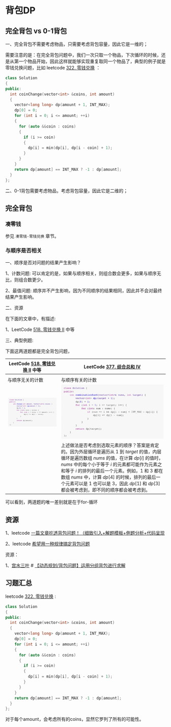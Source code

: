 # 背包DP



## 完全背包 vs 0-1背包



一、完全背包不需要考虑物品，只需要考虑背包容量，因此它是一维的；

需要注意的是：在完全背包问题中，我们一次只取一个物品，下次循环的时候，还是从第一个物品开始，因此这样就能够实现重复取同一个物品了，典型的例子就是零钱兑换问题，比如 leetcode [322. 零钱兑换](https://leetcode-cn.com/problems/coin-change/) ：

```c++
class Solution
{
public:
  int coinChange(vector<int> &coins, int amount)
  {
    vector<long long> dp(amount + 1, INT_MAX);
    dp[0] = 0;
    for (int i = 0; i <= amount; ++i)
    {
      for (auto &&coin : coins)
      {
        if (i >= coin)
        {
          dp[i] = min(dp[i], dp[i - coin] + 1);
        }
      }
    }
    return dp[amount] == INT_MAX ? -1 : dp[amount];
  }
};
```



二、0-1背包需要考虑物品，考虑背包容量，因此它是二维的；

## 完全背包



### 凑零钱

参见 `凑零钱-零钱兑换` 章节。

### 与顺序是否相关

一、顺序是否对问题的结果产生影响？

1、计数问题: 可以肯定的是，如果与顺序相关，则组合数会更多，如果与顺序无比，则组合数更少。

2、最值问题: 顺序并不产生影响，因为不同顺序的结果相同，因此并不会对最终结果产生影响。



二、资源

在下面的文章中，有描述:

1、LeetCode [518. 零钱兑换 II](https://leetcode-cn.com/problems/coin-change-2/) 中等

三、典型例题:

下面这两道题都是完全背包问题，



| LeetCode [518. 零钱兑换 II](https://leetcode-cn.com/problems/coin-change-2/) 中等 | LeetCode [377. 组合总和 Ⅳ](https://leetcode-cn.com/problems/combination-sum-iv/) |
| ------------------------------------------------------------ | ------------------------------------------------------------ |
|                                                              |                                                              |
| 与顺序无关的计数                                             | 与顺序有关的计数                                             |
| ![](./code-pic-leetcode-518-零钱兑换-II.png)                 | ![](./code-pic-leetcode-377-组合总和-Ⅳ.png)                  |
|                                                              | 上述做法是否考虑到选取元素的顺序？答案是肯定的。因为外层循环是遍历从 $1$ 到 $\textit{target}$ 的值，内层循环是遍历数组 $\textit{nums}$ 的值，在计算 $\textit{dp}[i]$ 的值时，$\textit{nums}$ 中的每个小于等于 $i$ 的元素都可能作为元素之和等于 $i$ 的排列的最后一个元素。例如，$1$ 和 $3$ 都​在数组 $\textit{nums}$ 中，计算 $\textit{dp}[4]$ 的时候，排列的最后一个元素可以是 $1$ 也可以是 $3$，因此 $\textit{dp}[1]$ 和 $\textit{dp}[3]$ 都会被考虑到，即不同的顺序都会被考虑到。 |

可以看到，两道题的唯一差别就是在于for-循环







## 资源

1、leetcode [一篇文章吃透背包问题！（细致引入+解题模板+例题分析+代码呈现](https://leetcode-cn.com/problems/partition-equal-subset-sum/solution/yi-pian-wen-zhang-chi-tou-bei-bao-wen-ti-a7dd/) 

2、leetcode [希望用一种规律搞定背包问题](https://leetcode-cn.com/problems/combination-sum-iv/solution/xi-wang-yong-yi-chong-gui-lu-gao-ding-bei-bao-wen-/)



资源：

1、[宫水三叶](https://leetcode-cn.com/u/ac_oier/) # [【动态规划/背包问题】运用分组背包进行求解](https://leetcode-cn.com/problems/number-of-dice-rolls-with-target-sum/solution/dong-tai-gui-hua-bei-bao-wen-ti-yun-yong-axtf/)

## 习题汇总



leetcode [322. 零钱兑换](https://leetcode-cn.com/problems/coin-change/) :



```c++
class Solution
{
public:
  int coinChange(vector<int> &coins, int amount)
  {
    vector<long long> dp(amount + 1, INT_MAX);
    dp[0] = 0;
    for (int i = 0; i <= amount; ++i)
    {
      for (auto &&coin : coins)
      {
        if (i >= coin)
        {
          dp[i] = min(dp[i], dp[i - coin] + 1);
        }
      }
    }
    return dp[amount] == INT_MAX ? -1 : dp[amount];
  }
};
```

对于每个amount，会考虑所有的coins，显然它罗列了所有的可能性。

